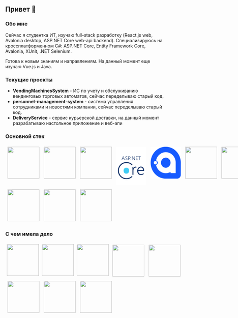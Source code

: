 ## Привет 👋

### Обо мне
Сейчас я студентка ИТ, изучаю full-stack разработку (React.js web, Avalonia desktop, ASP.NET Core web-api backend).
Специализируюсь на кроссплатформенном C#: ASP.NET Core, Entity Framework Core, Avalonia, XUnit, .NET Selenium.

Готова к новым знаниям и направлениям. На данный момент еще изучаю Vue.js и Java.

### Текущие проекты
- **VendingMachinesSystem** - ИС по учету и обслуживанию вендинговых торговых автоматов, сейчас переделываю старый код.
- **personnel-management-system** - система управления сотрудниками и новостями компании, сейчас переделываю старый код.
- **DeliveryService** - сервис курьерской доставки, на данный момент разрабатываю настольное приложение и веб-апи

### Основной стек
<div style="display: flex; justify-content: start;">
<img width="100" height="100" style="margin: 7px"
src="https://cdn.jsdelivr.net/gh/devicons/devicon@latest/icons/postgresql/postgresql-original-wordmark.svg" />
<img width="100" height="100" style="margin: 7px"
src="https://cdn.jsdelivr.net/gh/devicons/devicon@latest/icons/csharp/csharp-original.svg" />
<img width="100" height="100" style="margin: 7px"
src="https://cdn.jsdelivr.net/gh/devicons/devicon@latest/icons/entityframeworkcore/entityframeworkcore-original.svg" />
<img width="120" height="120" style="margin: 7px" src="images/asp-netlogo.png">
<img width="100" height="100" style="margin: 7px" src="images/Avalonia_logo.svg">
<img width="100" height="100" style="margin: 7px"
src="https://cdn.jsdelivr.net/gh/devicons/devicon@latest/icons/git/git-original.svg" />
<img width="100" height="100" style="margin: 7px"
src="https://cdn.jsdelivr.net/gh/devicons/devicon@latest/icons/kotlin/kotlin-original-wordmark.svg" />
</div>

<div style="display: flex; justify-content: start;">
<img width="100" height="100" style="margin: 7px"
src="https://cdn.jsdelivr.net/gh/devicons/devicon@latest/icons/css3/css3-original-wordmark.svg" />
<img width="100" height="100" style="margin: 7px" 
src="https://cdn.jsdelivr.net/gh/devicons/devicon@latest/icons/html5/html5-original-wordmark.svg" />
<img width="100" height="100" style="margin: 7px"
src="https://cdn.jsdelivr.net/gh/devicons/devicon@latest/icons/javascript/javascript-original.svg" />
</div>


### С чем имела дело
<div style="display: flex; justify-content: start;">
<img width="100" height="100" style="margin: 5px" 
src="https://cdn.jsdelivr.net/gh/devicons/devicon@latest/icons/react/react-original-wordmark.svg" />
<img width="100" height="100" style="margin: 5px" 
src="https://cdn.jsdelivr.net/gh/devicons/devicon@latest/icons/microsoftsqlserver/microsoftsqlserver-original-wordmark.svg" />
<img  width="100" height="100" style="margin: 5px"
src="https://cdn.jsdelivr.net/gh/devicons/devicon@latest/icons/mysql/mysql-original-wordmark.svg" />
<img width="100" height="100" style="margin: 7px"
src="https://cdn.jsdelivr.net/gh/devicons/devicon@latest/icons/nextjs/nextjs-original-wordmark.svg" />
<img width="100" height="100" style="margin: 7px"
src="https://cdn.jsdelivr.net/gh/devicons/devicon@latest/icons/vuejs/vuejs-original-wordmark.svg" />
</div>
<div style="display: flex; justify-content: start;">
<img width="100" height="100" style="margin: 7px"
src="https://cdn.jsdelivr.net/gh/devicons/devicon@latest/icons/java/java-original-wordmark.svg" />
<img width="100" height="100" style="margin: 7px"
src="https://cdn.jsdelivr.net/gh/devicons/devicon@latest/icons/spring/spring-original-wordmark.svg" />
<img width="100" height="100" style="margin: 7px"
src="https://cdn.jsdelivr.net/gh/devicons/devicon@latest/icons/blazor/blazor-original.svg" />
</div>

          
 



          
